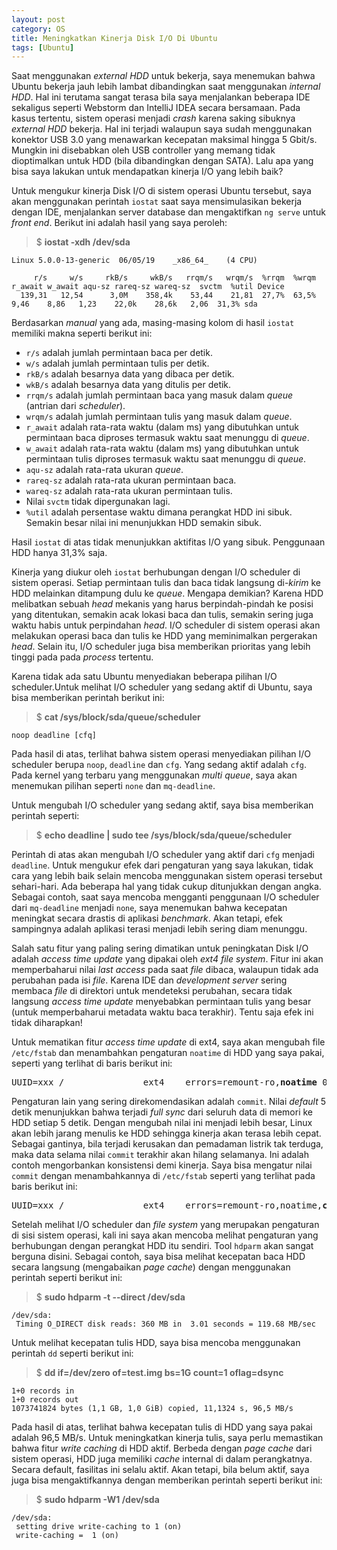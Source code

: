 ```yaml
---
layout: post
category: OS
title: Meningkatkan Kinerja Disk I/O Di Ubuntu
tags: [Ubuntu]
---
```


Saat menggunakan *external HDD* untuk bekerja, saya menemukan bahwa Ubuntu bekerja jauh lebih lambat dibandingkan saat menggunakan *internal HDD*.  Hal ini terutama sangat terasa bila saya menjalankan beberapa IDE sekaligus seperti Webstorm dan IntelliJ IDEA secara bersamaan.  Pada kasus tertentu, sistem operasi menjadi *crash* karena saking sibuknya *external HDD* bekerja.  Hal ini terjadi walaupun saya sudah menggunakan konektor USB 3.0 yang menawarkan kecepatan maksimal hingga 5 Gbit/s.  Mungkin ini disebabkan oleh USB controller yang memang tidak dioptimalkan untuk HDD (bila dibandingkan dengan SATA).  Lalu apa yang bisa saya lakukan untuk mendapatkan kinerja I/O yang lebih baik?

Untuk mengukur kinerja Disk I/O  di sistem operasi Ubuntu tersebut, saya akan menggunakan perintah `iostat` saat saya mensimulasikan bekerja dengan IDE, menjalankan server database dan mengaktifkan `ng serve` untuk *front end*.  Berikut ini adalah hasil yang saya peroleh:

> $ <strong>iostat -xdh /dev/sda</strong>

```
Linux 5.0.0-13-generic 	06/05/19 	_x86_64_	(4 CPU)

     r/s     w/s     rkB/s     wkB/s   rrqm/s   wrqm/s  %rrqm  %wrqm r_await w_await aqu-sz rareq-sz wareq-sz  svctm  %util Device
  139,31   12,54      3,0M    358,4k    53,44    21,81  27,7%  63,5%    9,46    8,86   1,23    22,0k    28,6k   2,06  31,3% sda
```

Berdasarkan *manual* yang ada, masing-masing kolom di hasil `iostat` memiliki makna seperti berikut ini:

* `r/s` adalah jumlah permintaan baca per detik.
* `w/s` adalah jumlah permintaan tulis per detik.
* `rkB/s` adalah besarnya data yang dibaca per detik.
* `wkB/s` adalah besarnya data yang ditulis per detik.
* `rrqm/s` adalah jumlah permintaan baca yang masuk dalam *queue* (antrian dari *scheduler*).
* `wrqm/s` adalah jumlah permintaan tulis yang masuk dalam *queue*.
* `r_await` adalah rata-rata waktu (dalam ms) yang dibutuhkan untuk permintaan baca diproses termasuk waktu saat menunggu di *queue*.
* `w_await` adalah rata-rata waktu (dalam ms) yang dibutuhkan untuk permintaan tulis diproses termasuk waktu saat menunggu di *queue*.
* `aqu-sz` adalah rata-rata ukuran *queue*.
* `rareq-sz` adalah rata-rata ukuran permintaan baca.
* `wareq-sz` adalah rata-rata ukuran permintaan tulis.
* Nilai `svctm` tidak dipergunakan lagi.
* `%util` adalah persentase waktu dimana perangkat HDD ini sibuk.  Semakin besar nilai ini menunjukkan HDD semakin sibuk.

Hasil `iostat` di atas tidak menunjukkan aktifitas I/O yang sibuk.  Penggunaan HDD hanya 31,3% saja.

Kinerja yang diukur oleh `iostat` berhubungan dengan I/O scheduler di sistem operasi.  Setiap permintaan tulis dan baca tidak langsung di-*kirim* ke HDD melainkan ditampung dulu ke *queue*.  Mengapa demikian?  Karena HDD melibatkan sebuah *head* mekanis yang harus berpindah-pindah ke posisi yang ditentukan, semakin acak lokasi baca dan tulis, semakin sering juga waktu habis untuk perpindahan *head*.  I/O scheduler di sistem operasi akan melakukan operasi baca dan tulis ke HDD yang meminimalkan pergerakan *head*.  Selain itu, I/O scheduler juga bisa memberikan prioritas yang lebih tinggi pada pada *process* tertentu.

Karena tidak ada satu Ubuntu menyediakan beberapa pilihan I/O scheduler.Untuk melihat I/O scheduler yang sedang aktif di Ubuntu, saya bisa memberikan perintah berikut ini:

> $ <strong>cat /sys/block/sda/queue/scheduler</strong>

```
noop deadline [cfq]
```

Pada hasil di atas, terlihat bahwa sistem operasi menyediakan pilihan I/O scheduler berupa `noop`, `deadline` dan `cfg`.  Yang sedang aktif adalah `cfg`.  Pada kernel yang terbaru yang menggunakan *multi queue*, saya akan menemukan pilihan seperti `none` dan `mq-deadline`.

Untuk mengubah I/O scheduler yang sedang aktif, saya bisa memberikan perintah seperti:

> $ <strong>echo deadline | sudo tee /sys/block/sda/queue/scheduler</strong>

Perintah di atas akan mengubah I/O scheduler yang aktif dari `cfg` menjadi `deadline`.  Untuk mengukur efek dari pengaturan yang saya lakukan, tidak cara yang lebih baik selain mencoba menggunakan sistem operasi tersebut sehari-hari.  Ada beberapa hal yang tidak cukup ditunjukkan dengan angka.  Sebagai contoh, saat saya mencoba mengganti penggunaan I/O scheduler dari `mq-deadline` menjadi `none`, saya menemukan bahwa kecepatan meningkat secara drastis di aplikasi *benchmark*.  Akan tetapi, efek sampingnya adalah aplikasi terasi menjadi lebih sering diam menunggu.

Salah satu fitur yang paling sering dimatikan untuk peningkatan Disk I/O adalah *access time update* yang dipakai oleh *ext4 file system*.   Fitur ini akan memperbaharui nilai *last access* pada saat *file* dibaca, walaupun tidak ada perubahan pada isi *file*.  Karena IDE dan *development server* sering membaca *file* di direktori untuk mendeteksi perubahan, secara tidak langsung *access time update* menyebabkan permintaan tulis yang besar (untuk memperbaharui metadata waktu baca terakhir).  Tentu saja efek ini tidak diharapkan!

Untuk mematikan fitur *access time update* di ext4, saya akan mengubah file `/etc/fstab` dan menambahkan pengaturan `noatime` di HDD yang saya pakai, seperti yang terlihat di baris berikut ini:

>
<pre>
UUID=xxx /               ext4    errors=remount-ro,<strong>noatime</strong> 0       1
</pre>
>

Pengaturan lain yang sering direkomendasikan adalah `commit`.  Nilai *default* 5 detik menunjukkan bahwa terjadi *full sync* dari seluruh data di memori ke HDD setiap 5 detik.  Dengan mengubah nilai ini menjadi lebih besar, Linux akan lebih jarang menulis ke HDD sehingga kinerja akan terasa lebih cepat.  Sebagai gantinya, bila terjadi kerusakan dan pemadaman listrik tak terduga, maka data selama nilai `commit` terakhir akan hilang selamanya.  Ini adalah contoh mengorbankan konsistensi demi kinerja.  Saya bisa mengatur nilai `commit` dengan menambahkannya di `/etc/fstab` seperti yang terlihat pada baris berikut ini:

>
<pre>
UUID=xxx /               ext4    errors=remount-ro,noatime,<strong>commit=30</strong> 0       1
</pre>
>

Setelah melihat I/O scheduler dan *file system* yang merupakan pengaturan di sisi sistem operasi, kali ini saya akan mencoba melihat pengaturan yang berhubungan dengan perangkat HDD itu sendiri. Tool `hdparm` akan sangat berguna disini.  Sebagai contoh, saya bisa melihat kecepatan baca HDD secara langsung (mengabaikan *page cache*) dengan menggunakan perintah seperti berikut ini:

> $ <strong>sudo hdparm -t --direct /dev/sda</strong>

```
/dev/sda:
 Timing O_DIRECT disk reads: 360 MB in  3.01 seconds = 119.68 MB/sec
```

Untuk melihat kecepatan tulis HDD, saya bisa mencoba menggunakan perintah `dd` seperti berikut ini:


> $ <strong>dd if=/dev/zero of=test.img bs=1G count=1 oflag=dsync</strong>

```
1+0 records in
1+0 records out
1073741824 bytes (1,1 GB, 1,0 GiB) copied, 11,1324 s, 96,5 MB/s
```

Pada hasil di atas, terlihat bahwa kecepatan tulis di HDD yang saya pakai adalah 96,5 MB/s.  Untuk meningkatkan kinerja tulis, saya perlu memastikan bahwa fitur *write caching* di HDD aktif.  Berbeda dengan *page cache* dari sistem operasi, HDD juga memiliki *cache* internal di dalam perangkatnya.  Secara default, fasilitas ini selalu aktif.  Akan tetapi, bila belum aktif, saya juga bisa mengaktifkannya dengan memberikan perintah seperti berikut ini:

> $ <strong>sudo hdparm -W1 /dev/sda</strong>

```
/dev/sda:
 setting drive write-caching to 1 (on)
 write-caching =  1 (on)
```